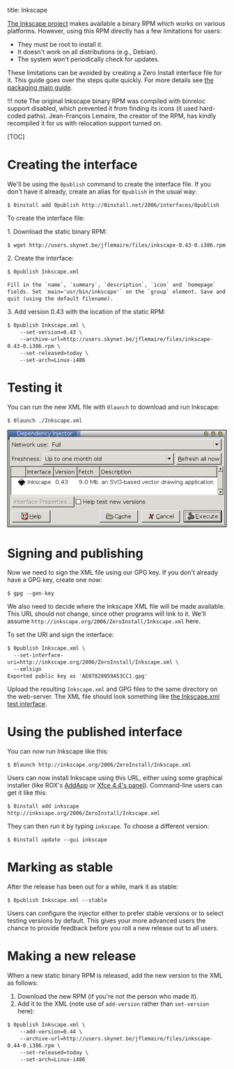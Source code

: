 title: Inkscape

[The Inkscape project](http://inkscape.org/) makes available a binary RPM which works on various platforms. However, using this RPM directly has a few limitations for users:

- They must be root to install it.
- It doesn't work on all distributions (e.g., Debian).
- The system won't periodically check for updates.

These limitations can be avoided by creating a Zero Install interface file for it. This guide goes over the steps quite quickly. For more details see [the packaging main guide](../guide-gui.md).

!!! note
    The original Inkscape binary RPM was compiled with binreloc support disabled, which prevented it from finding its icons (it used hard-coded paths). Jean-François Lemaire, the creator of the RPM, has kindly recompiled it for us with relocation support turned on.

[TOC]

# Creating the interface

We'll be using the `0publish` command to create the interface file. If you don't have it already, create an alias for `0publish` in the usual way:

```shell
$ 0install add 0publish http://0install.net/2006/interfaces/0publish
```

To create the interface file:

1\. Download the static binary RPM:

```shell
$ wget http://users.skynet.be/jflemaire/files/inkscape-0.43-0.i386.rpm
```

2\. Create the interface:

```shell    
$ 0publish Inkscape.xml
```

    Fill in the `name`, `summary`, `description`, `icon` and `homepage` fields. Set `main='usr/bin/inkscape'` on the `group` element. Save and quit (using the default filename).
    
3\. Add version 0.43 with the location of the static RPM:

```shell    
$ 0publish Inkscape.xml \
    --set-version=0.43 \
    --archive-url=http://users.skynet.be/jflemaire/files/inkscape-0.43-0.i386.rpm \
    --set-released=today \
    --set-arch=Linux-i486
```

# Testing it

You can run the new XML file with `0launch` to download and run Inkscape:

```shell
$ 0launch ./Inkscape.xml
```

![Running Inkscape with Zero Install](../../img/screens/package-inkscape.png)

# Signing and publishing

Now we need to sign the XML file using our GPG key. If you don't already have a GPG key, create one now:

```shell
$ gpg --gen-key
```

We also need to decide where the Inkscape XML file will be made available. This URL should not change, since other programs will link to it. We'll assume `http://inkscape.org/2006/ZeroInstall/Inkscape.xml` here.

To set the URI and sign the interface:

```shell
$ 0publish Inkscape.xml \
  --set-interface-uri=http://inkscape.org/2006/ZeroInstall/Inkscape.xml \
  --xmlsign
Exported public key as 'AE07828059A53CC1.gpg'
```

Upload the resulting `Inkscape.xml` and GPG files to the same directory on the web-server. The XML file should look something like [the Inkscape.xml test interface](http://0install.net/2006/3rd-party/Inkscape.xml).

# Using the published interface

You can now run Inkscape like this:

```shell
$ 0launch http://inkscape.org/2006/ZeroInstall/Inkscape.xml
```

Users can now install Inkscape using this URL, either using some graphical installer (like ROX's [AddApp](http://rox.sourceforge.net/desktop/AddApp) or [Xfce 4.4's panel](http://rox.sourceforge.net/desktop/node/269)). Command-line users can get it like this:

```shell
$ 0install add inkscape http://inkscape.org/2006/ZeroInstall/Inkscape.xml
```

They can then run it by typing `inkscape`. To choose a different version:

```shell
$ 0install update --gui inkscape
```

# Marking as stable

After the release has been out for a while, mark it as stable:

```shell
$ 0publish Inkscape.xml --stable
```

Users can configure the injector either to prefer stable versions or to select testing versions by default. This gives your more advanced users the chance to provide feedback before you roll a new release out to all users.

# Making a new release

When a new static binary RPM is released, add the new version to the XML as follows:

1.  Download the new RPM (if you're not the person who made it).
2.  Add it to the XML (note use of `add-version` rather than `set-version` here):

```shell
$ 0publish Inkscape.xml \
    --add-version=0.44 \
    --archive-url=http://users.skynet.be/jflemaire/files/inkscape-0.44-0.i386.rpm \
    --set-released=today \
    --set-arch=Linux-i486
```
